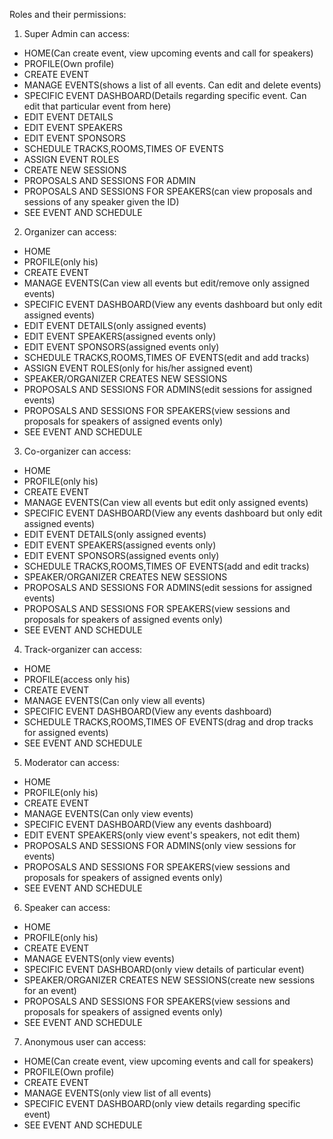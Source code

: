 Roles and their permissions:

1. Super Admin can access:
 - HOME(Can create event, view upcoming events and call for speakers)
 - PROFILE(Own profile)
 - CREATE EVENT
 - MANAGE EVENTS(shows a list of all events. Can edit and delete events)
 - SPECIFIC EVENT DASHBOARD(Details regarding specific event. Can edit that particular event from here)
 - EDIT EVENT DETAILS
 - EDIT EVENT SPEAKERS
 - EDIT EVENT SPONSORS
 - SCHEDULE TRACKS,ROOMS,TIMES OF EVENTS
 - ASSIGN EVENT ROLES
 - CREATE NEW SESSIONS
 - PROPOSALS AND SESSIONS FOR ADMIN
 - PROPOSALS AND SESSIONS FOR SPEAKERS(can view proposals and sessions of any speaker given the ID)
 - SEE EVENT AND SCHEDULE

2. Organizer can access:
 - HOME
 - PROFILE(only his)
 - CREATE EVENT
 - MANAGE EVENTS(Can view all events but edit/remove only assigned events)
 - SPECIFIC EVENT DASHBOARD(View any events dashboard but only edit assigned events)
 - EDIT EVENT DETAILS(only assigned events)
 - EDIT EVENT SPEAKERS(assigned events only)
 - EDIT EVENT SPONSORS(assigned events only)
 - SCHEDULE TRACKS,ROOMS,TIMES OF EVENTS(edit and add tracks)
 - ASSIGN EVENT ROLES(only for his/her assigned event)
 - SPEAKER/ORGANIZER CREATES NEW SESSIONS
 - PROPOSALS AND SESSIONS FOR ADMINS(edit sessions for assigned events)
 - PROPOSALS AND SESSIONS FOR SPEAKERS(view sessions and proposals for speakers of assigned events only)
 - SEE EVENT AND SCHEDULE

3. Co-organizer can access:
 - HOME
 - PROFILE(only his)
 - CREATE EVENT
 - MANAGE EVENTS(Can view all events but edit only assigned events)
 - SPECIFIC EVENT DASHBOARD(View any events dashboard but only edit assigned events)
 - EDIT EVENT DETAILS(only assigned events)
 - EDIT EVENT SPEAKERS(assigned events only)
 - EDIT EVENT SPONSORS(assigned events only)
 - SCHEDULE TRACKS,ROOMS,TIMES OF EVENTS(add and edit tracks)
 - SPEAKER/ORGANIZER CREATES NEW SESSIONS
 - PROPOSALS AND SESSIONS FOR ADMINS(edit sessions for assigned events)
 - PROPOSALS AND SESSIONS FOR SPEAKERS(view sessions and proposals for speakers of assigned events only)
 - SEE EVENT AND SCHEDULE

4. Track-organizer can access:
 - HOME
 - PROFILE(access only his)
 - CREATE EVENT
 - MANAGE EVENTS(Can only view all events)
 - SPECIFIC EVENT DASHBOARD(View any events dashboard)
 - SCHEDULE TRACKS,ROOMS,TIMES OF EVENTS(drag and drop tracks for assigned events)
 - SEE EVENT AND SCHEDULE

5. Moderator can access:
 - HOME
 - PROFILE(only his)
 - CREATE EVENT
 - MANAGE EVENTS(Can only view events)
 - SPECIFIC EVENT DASHBOARD(View any events dashboard)
 - EDIT EVENT SPEAKERS(only view event's speakers, not edit them)
 - PROPOSALS AND SESSIONS FOR ADMINS(only view sessions for events)
 - PROPOSALS AND SESSIONS FOR SPEAKERS(view sessions and proposals for speakers of assigned events only)
 - SEE EVENT AND SCHEDULE

6. Speaker can access:
 - HOME
 - PROFILE(only his)
 - CREATE EVENT
 - MANAGE EVENTS(only view events)
 - SPECIFIC EVENT DASHBOARD(only view details of particular event)
 - SPEAKER/ORGANIZER CREATES NEW SESSIONS(create new sessions for an event)
 - PROPOSALS AND SESSIONS FOR SPEAKERS(view sessions and proposals for speakers of assigned events only)
 - SEE EVENT AND SCHEDULE

7. Anonymous user can access:
 - HOME(Can create event, view upcoming events and call for speakers)
 - PROFILE(Own profile)
 - CREATE EVENT
 - MANAGE EVENTS(only view list of all events)
 - SPECIFIC EVENT DASHBOARD(only view details regarding specific event)
 - SEE EVENT AND SCHEDULE
